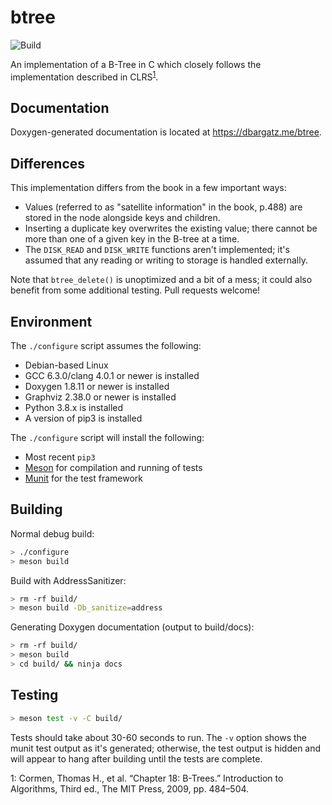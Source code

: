 # btree

![Build](https://github.com/dbargatz/btree/workflows/Build/badge.svg)

An implementation of a B-Tree in C which closely follows the implementation
described in CLRS<sup>[1](#clrs)</sup>.

## Documentation

Doxygen-generated documentation is located at <https://dbargatz.me/btree>.

## Differences

This implementation differs from the book in a few important ways:

* Values (referred to as "satellite information" in the book, p.488) are stored
in the node alongside keys and children.
* Inserting a duplicate key overwrites the existing value; there cannot be more
than one of a given key in the B-tree at a time.
* The `DISK_READ` and `DISK_WRITE` functions aren't implemented; it's assumed
that any reading or writing to storage is handled externally.

Note that `btree_delete()` is unoptimized and a bit of a mess; it could also
benefit from some additional testing. Pull requests welcome!

## Environment

The `./configure` script assumes the following:

* Debian-based Linux
* GCC 6.3.0/clang 4.0.1 or newer is installed
* Doxygen 1.8.11 or newer is installed
* Graphviz 2.38.0 or newer is installed
* Python 3.8.x is installed
* A version of pip3 is installed

The `./configure` script will install the following:

* Most recent `pip3`
* [Meson](https://mesonbuild.com/index.html) for compilation and running of
tests
* [Munit](https://nemequ.github.io/munit/#about) for the test framework

## Building

Normal debug build:

```bash
> ./configure
> meson build
```

Build with AddressSanitizer:

```bash
> rm -rf build/
> meson build -Db_sanitize=address
```

Generating Doxygen documentation (output to build/docs):

```bash
> rm -rf build/
> meson build
> cd build/ && ninja docs
```

## Testing

```bash
> meson test -v -C build/
```

Tests should take about 30-60 seconds to run. The `-v` option shows the munit
test output as it's generated; otherwise, the test output is hidden and will
appear to hang after building until the tests are complete.

<a name="clrs">1</a>: Cormen, Thomas H., et al. “Chapter 18: B-Trees.”
Introduction to Algorithms, Third ed., The MIT Press, 2009, pp. 484–504.
